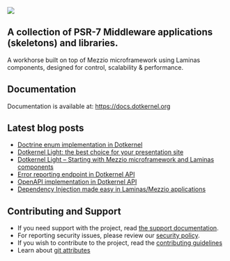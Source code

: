 ![](https://github.com/dotkernel/dotkernel.github.io/blob/main/img/dk_logo_2024.svg)


## A collection of PSR-7 Middleware applications (skeletons) and libraries.
 
A workhorse built on top of Mezzio microframework using Laminas components, designed for control, scalability & performance.

## Documentation

Documentation is available at: https://docs.dotkernel.org

## Latest blog posts

<!--- blog_start --->
 - [Doctrine enum implementation in Dotkernel](https://www.dotkernel.com/dotkernel/doctrine-enum-implementation-in-dotkernel/)
 - [Dotkernel Light: the best choice for your presentation site](https://www.dotkernel.com/dotkernel/dotkernel-light-the-best-choice-for-your-presentation-site/)
 - [Dotkernel Light – Starting with Mezzio microframework and Laminas components](https://www.dotkernel.com/dotkernel/dotkernel-light-starting-with-mezzio-microframework-and-laminas-components/)
 - [Error reporting endpoint in Dotkernel API](https://www.dotkernel.com/dotkernel-api/error-reporting-endpoint-in-dotkernel-api/)
 - [OpenAPI implementation in Dotkernel API](https://www.dotkernel.com/dotkernel-api/openapi-implementation-in-dotkernel-api/)
 - [Dependency Injection made easy in Laminas/Mezzio applications](https://www.dotkernel.com/dotkernel/dependency-injection-made-easy-in-laminas-mezzio-applications/)
<!--- blog_end --->

## Contributing and Support

- If you need support with the project, read [the support documentation](https://github.com/dotkernel/.github/blob/main/SUPPORT.md).
- For reporting security issues, please review our [security policy](https://github.com/dotkernel/.github/blob/main/SECURITY.md).
- If you wish to contribute to the project, read the [contributing guidelines](https://github.com/dotkernel/.github/blob/main/CONTRIBUTING.md)
- Learn about [git attributes](https://github.com/dotkernel/.github/blob/main/GIT_ATTRIBUTES.md)

